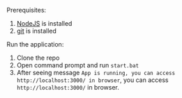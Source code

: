 Prerequisites:

1. [NodeJS](https://nodejs.org/en/) is installed
2. [git](https://git-scm.com/) is installed

Run the application:

1. Clone the repo
2. Open command prompt and run `start.bat`
3. After seeing message `App is running, you can access http://localhost:3000/ in browser`, you can access `http://localhost:3000/` in browser.
